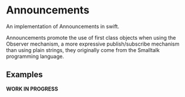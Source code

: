 # Announcements
An implementation of Announcements in swift. 

Announcements promote the use of first class objects when using the Observer mechanism, a more expressive publish/subscribe mechanism than using plain strings, they originally come from the Smalltalk programming language.

## Examples

**WORK IN PROGRESS**


